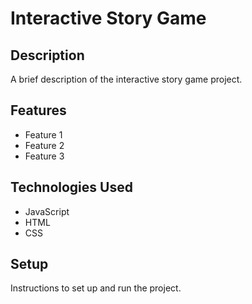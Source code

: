 # Interactive Story Game

## Description

A brief description of the interactive story game project.

## Features

- Feature 1
- Feature 2
- Feature 3

## Technologies Used

- JavaScript
- HTML
- CSS

## Setup

Instructions to set up and run the project.
